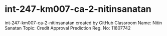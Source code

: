 # int-247-km007-ca-2-nitinsanatan
int-247-km007-ca-2-nitinsanatan created by GitHub Classroom
Name: Nitin Sanatan
Topic: Credit Approval Prediction
Reg. No: 11807742

